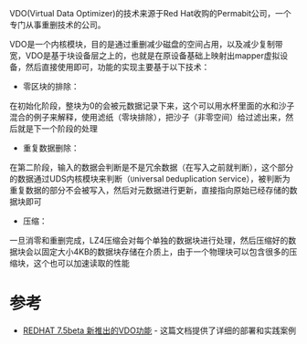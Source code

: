 VDO(Virtual Data Optimizer)的技术来源于Red Hat收购的Permabit公司，一个专门从事重删技术的公司。

VDO是一个内核模块，目的是通过重删减少磁盘的空间占用，以及减少复制带宽，VDO是基于块设备层之上的，也就是在原设备基础上映射出mapper虚拟设备，然后直接使用即可，功能的实现主要基于以下技术：

* 零区块的排除：

在初始化阶段，整块为0的会被元数据记录下来，这个可以用水杯里面的水和沙子混合的例子来解释，使用滤纸（零块排除），把沙子（非零空间）给过滤出来，然后就是下一个阶段的处理

* 重复数据删除：

在第二阶段，输入的数据会判断是不是冗余数据（在写入之前就判断），这个部分的数据通过UDS内核模块来判断（`U`niversal `D`eduplication `S`ervice），被判断为重复数据的部分不会被写入，然后对元数据进行更新，直接指向原始已经存储的数据块即可

* 压缩：

一旦消零和重删完成，LZ4压缩会对每个单独的数据块进行处理，然后压缩好的数据块会以固定大小4KB的数据块存储在介质上，由于一个物理块可以包含很多的压缩块，这个也可以加速读取的性能

# 参考

* [REDHAT 7.5beta 新推出的VDO功能](https://ceph.com/planet/redhat-7-5beta-%E6%96%B0%E6%8E%A8%E5%87%BA%E7%9A%84vdo%E5%8A%9F%E8%83%BD/) - 这篇文档提供了详细的部署和实践案例